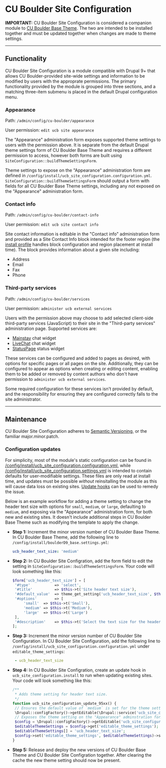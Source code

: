 # CU Boulder Site Configuration

**IMPORTANT:** CU Boulder Site Configuration is considered a companion module to [CU Boulder Base Theme](https://github.com/CuBoulder/tiamat-theme). The two are intended to be installed together and must be updated together when changes are made to theme settings.

---
## Functionality

CU Boulder Site Configuration is a module compatible with Drupal 9+ that allows CU Boulder-provided site-wide settings and information to be modified by users with the approprate permissions. The primary functionality provided by the module is grouped into three sections, and a matching three-item submenu is placed in the default Drupal configuration menu.

### Appearance

Path: `/admin/config/cu-boulder/appearance`

User permission: `edit ucb site appearance`

The "Appearance" administration form exposes supported theme settings to users with the permission above. It is separate from the default Drupal theme settings form of CU Boulder Base Theme and requires a different permission to access, however both forms are built using `SiteConfiguration::buildThemeSettingsForm`.

Theme settings to expose on the "Appearance" administration form are defined in `/config/install/ucb_site_configuration.configuration.yml`. `SiteConfiguration::buildThemeSettingsForm` should output a form with fields for all CU Boulder Base Theme settings, including any not exposed on the "Appearance" administration form.

### Contact info

Path: `/admin/config/cu-boulder/contact-info`

User permission: `edit ucb site contact info`

Site contact information is editable in the "Contact info" administration form and provided as a Site Contact Info block intended for the footer region (the [install profile](https://github.com/CuBoulder/tiamat-profile) handles block configuration and region placement at install time). The block provides information about a given site including:

- Address
- Email
- Fax
- Phone

### Third-party services

Path: `/admin/config/cu-boulder/services`

User permission: `administer ucb external services`

Users with the permission above may choose to add selected client-side third-party services (JavaScript) to their site in the "Third-party services" administration page. Supported services are:

- [Mainstay](https://mainstay.com) chat widget
- [LiveChat](https://www.livechat.com) chat widget
- [StatusPage](https://www.atlassian.com/software/statuspage) status widget

These services can be configured and added to pages as desired, with options for specific pages or all pages on the site. Additionally, they can be configured to appear as options when creating or editing content, enabling them to be added or removed by content authors who don't have permission to `administer ucb external services`.

Some required configuration for these services isn't provided by default, and the responsibility for ensuring they are configured correctly falls to the site administrator.

---
## Maintenance

CU Boulder Site Configuration adheres to [Semantic Versioning](https://semver.org/spec/v2.0.0.html), or the familiar major.minor.patch.

### Configuration updates

For simplicity, most of the module's static configuration can be found in [/config/install/ucb_site_configuration.configuration.yml](/config/install/ucb_site_configuration.configuration.yml), while [/config/install/ucb_site_configuration.settings.yml](/config/install/ucb_site_configuration.settings.yml) is intended to contain defaults for user-modifiable settings. These files are only read at install time, and updates must be possible *without* reinsitalling the module as this will cause data loss on existing sites. [Update hooks](https://api.drupal.org/api/drupal/core%21lib%21Drupal%21Core%21Extension%21module.api.php/function/hook_update_N/8.2.x) can be used to remedy the issue.

Below is an example workflow for adding a theme setting to change the header text size with options for `small`, `medium`, or `large`, defaulting to `medium`, and exposing via the "Appearance" administration form, for both new and existing sites. It doesn't include additional steps in CU Boulder Base Theme such as modifying the template to apply the change.

- **Step 1:** Increment the minor version number of CU Boulder Base Theme. In CU Boulder Base Theme, add the following line to `/config/install/boulderD9_base.settings.yml`:
   ```yaml
   ucb_header_text_size: 'medium'
   ```

- **Step 2:** In CU Boulder Site Configration, add the form field to edit the setting in `SiteConfiguration::buildThemeSettingsForm`. Your code will look something like this:
   ```php
   $form['ucb_header_text_size'] = [
   	'#type'           => 'select',
   	'#title'          => $this->t('Site header text size'),
   	'#default_value'  => theme_get_setting('ucb_header_text_size', $themeName) ?? 'medium',
   	'#options'        => [
   		'small'  => $this->t('Small'),
   		'medium' => $this->t('Medium'),
   		'large'  => $this->t('Large')
   	],
   	'#description'    => $this->t('Select the text size for the header at the top of the page.')
   ];
   ```

- **Step 3:** Increment the minor version number of CU Boulder Site Configuration. In CU Boulder Site Configuration, add the following line to `/config/install/ucb_site_configuration.configuration.yml` under `editable_theme_settings`:
   ```yaml
    - ucb_header_text_size
   ```

- **Step 4:** In CU Boulder Site Configration, create an update hook in `ucb_site_configuration.install` to run when updating existing sites. Your code will look something like this:
   ```php
   /**
    * Adds theme setting for header text size.
    */
   function ucb_site_configuration_update_95xx() {
   	// Ensures the default value of `medium` is set for the theme setting
   	\Drupal::configFactory()->getEditable(\Drupal::service('ucb_site_configuration')->getThemeName() . '.settings')->set('ucb_header_text_size', 'medium')->save();
   	// Exposes the theme setting on the "Appearance" adminstration form by updating the module configuration
   	$config = \Drupal::configFactory()->getEditable('ucb_site_configuration.configuration');
   	$editableThemeSettings = $config->get('editable_theme_settings');
   	$editableThemeSettings[] = 'ucb_header_text_size';
   	$config->set('editable_theme_settings', $editableThemeSettings)->save();
   }
   ```

- **Step 5:** Release and deploy the new versions of CU Boulder Base Theme and CU Boulder Site Configration together. After clearing the cache the new theme setting should now be present.
